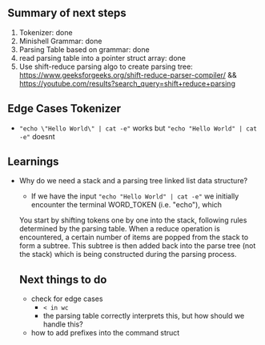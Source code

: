 ## Summary of next steps

1. Tokenizer: done
2. Minishell Grammar: done
2. Parsing Table based on grammar: done
3. read parsing table into a pointer struct array: done
3. Use shift-reduce parsing algo to create parsing tree: https://www.geeksforgeeks.org/shift-reduce-parser-compiler/ && https://youtube.com/results?search_query=shift+reduce+parsing

## Edge Cases Tokenizer

- `"echo \"Hello World\" | cat -e"` works but `"echo "Hello World" | cat -e"` doesnt


## Learnings

- Why do we need a stack and a parsing tree linked list data structure?
    - If we have the input `"echo "Hello World" | cat -e"` we initially encounter the terminal WORD_TOKEN (i.e. "echo"), which 



    You start by shifting tokens one by one into the stack, following rules determined by the parsing table. When a reduce operation is encountered, a certain number of items are popped from the stack to form a subtree. This subtree is then added back into the parse tree (not the stack) which is being constructed during the parsing process.






    ## Next things to do
    - check for edge cases
        - `< in wc`
        - the parsing table correctly interprets this, but how should we handle this?
    - how to add prefixes into the command struct